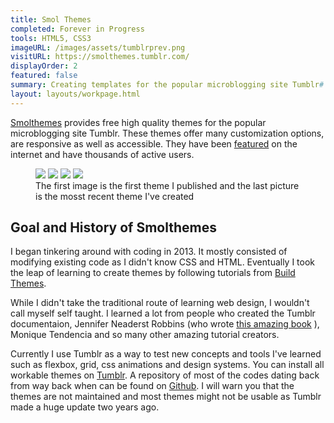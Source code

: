 ```yaml
---
title: Smol Themes
completed: Forever in Progress
tools: HTML5, CSS3
imageURL: /images/assets/tumblrprev.png
visitURL: https://smolthemes.tumblr.com/
displayOrder: 2
featured: false
summary: Creating templates for the popular microblogging site Tumblr# 
layout: layouts/workpage.html
---
```


[Smolthemes](https://smolthemes.tumblr.com/) provides free high quality themes for the popular microblogging site Tumblr. These themes offer many customization options, are responsive as well as accessible. They have been [featured](https://www.templatemonster.com/blog/40-free-tumblr-themes/) on the internet and have thousands of active users.

<figure class="post-gallery">
<img src="https://64.media.tumblr.com/353910a89ec34c9159a296f7c66d1729/tumblr_inline_miawd2zWGA1qz4rgp.png"/>
<img src="https://64.media.tumblr.com/themes/screenshots/FlfJ0RTeLOyuX8vU_o1.png">
<img src="https://64.media.tumblr.com/themes/screenshots/1qcxhfz/f9214f5d2dbda0fbcbc66c738fd56910.png">
<img src="https://64.media.tumblr.com/themes/screenshots/1qcxhfz/6af9261c698219dcb28627ac1fd4aac9.png"/>
<figcaption>
The first image is the first theme I published and the last picture is the mosst recent theme I've created
</figcaption>
</figure>

## Goal and History of Smolthemes

I began tinkering around with coding in 2013. It mostly consisted of modifying existing code as I didn't know CSS and HTML. Eventually I took the leap of learning to create themes by following tutorials from [Build Themes](https://buildthemes.tumblr.com/). 

While I didn't take the traditional route of learning web design, I wouldn't call myself self taught. I learned a lot from people who created the Tumblr documentaion, Jennifer Neaderst Robbins (who wrote [this amazing book](https://play.google.com/store/books/details?id=uN7kAT9FidcC&source=productsearch&utm_source=HA_Desktop_US&utm_medium=SEM&utm_campaign=PLA&pcampaignid=MKTAD0930BO1&gclid=Cj0KCQjwqsHWBRDsARIsALPWMEN6PenNn36ZugrC6Sgk6FROP7VF7CKoZ2i2Jhzo0qy2SJQ-26JT3asaAgXPEALw_wcB&gclsrc=aw.ds&dclid=CJCC8Z64uNoCFYuZyAodG7UMdg) ), Monique Tendencia and so many other amazing tutorial creators.

Currently I use Tumblr as a way to test new concepts and tools I've learned such as flexbox, grid, css animations and design systems. You can install all workable themes on [Tumblr](https://www.tumblr.com/themes/by/slurppi). A repository of most of the codes dating back from way back when can be found on [Github](https://github.com/smolcodes/Tumblr-Themes). I will warn you that the themes are not maintained and most themes might not be usable as Tumblr made a huge update two years ago.
